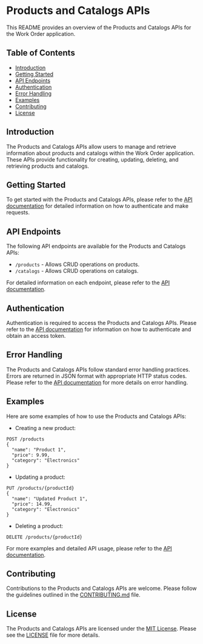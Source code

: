 # Products and Catalogs APIs

This README provides an overview of the Products and Catalogs APIs for the Work Order application.

## Table of Contents
- [Introduction](#introduction)
- [Getting Started](#getting-started)
- [API Endpoints](#api-endpoints)
- [Authentication](#authentication)
- [Error Handling](#error-handling)
- [Examples](#examples)
- [Contributing](#contributing)
- [License](#license)

## Introduction
The Products and Catalogs APIs allow users to manage and retrieve information about products and catalogs within the Work Order application. These APIs provide functionality for creating, updating, deleting, and retrieving products and catalogs.

## Getting Started
To get started with the Products and Catalogs APIs, please refer to the [API documentation](https://example.com/products-catalogs-api-docs) for detailed information on how to authenticate and make requests.

## API Endpoints
The following API endpoints are available for the Products and Catalogs APIs:

- `/products` - Allows CRUD operations on products.
- `/catalogs` - Allows CRUD operations on catalogs.

For detailed information on each endpoint, please refer to the [API documentation](https://example.com/products-catalogs-api-docs).

## Authentication
Authentication is required to access the Products and Catalogs APIs. Please refer to the [API documentation](https://example.com/products-catalogs-api-docs) for information on how to authenticate and obtain an access token.

## Error Handling
The Products and Catalogs APIs follow standard error handling practices. Errors are returned in JSON format with appropriate HTTP status codes. Please refer to the [API documentation](https://example.com/products-catalogs-api-docs) for more details on error handling.

## Examples
Here are some examples of how to use the Products and Catalogs APIs:

- Creating a new product:
```
POST /products
{
  "name": "Product 1",
  "price": 9.99,
  "category": "Electronics"
}
```

- Updating a product:
```
PUT /products/{productId}
{
  "name": "Updated Product 1",
  "price": 14.99,
  "category": "Electronics"
}
```

- Deleting a product:
```
DELETE /products/{productId}
```

For more examples and detailed API usage, please refer to the [API documentation](https://example.com/products-catalogs-api-docs).

## Contributing
Contributions to the Products and Catalogs APIs are welcome. Please follow the guidelines outlined in the [CONTRIBUTING.md](https://example.com/products-catalogs-api-contributing) file.

## License
The Products and Catalogs APIs are licensed under the [MIT License](https://opensource.org/licenses/MIT). Please see the [LICENSE](https://example.com/products-catalogs-api-license) file for more details.